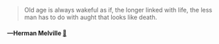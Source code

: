 > Old age is always wakeful as if, the longer linked with life, the less man has to do with aught that looks like death.
  #### —Herman Melville [:scroll:](undefined)